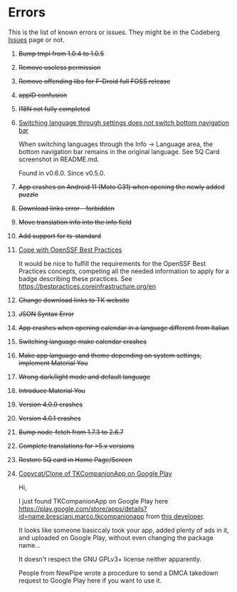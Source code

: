 <!--
© 2021-2023 Marco Bresciani

Copying and distribution of this file, with or without modification, are
permitted in any medium without royalty provided the copyright notice
and this notice are preserved.
This file is offered as-is, without any warranty.

SPDX-FileCopyrightText: 2021-2023 Marco Bresciani

SPDX-License-Identifier: FSFAP
-->
# Errors

This is the list of known errors or issues.
They might be in the Codeberg
[Issues](https://codeberg.org/marco.bresciani/TKCompanionApp/issues)
page or not.

1. ~~Bump tmpl from 1.0.4 to 1.0.5~~
2. ~~Remove useless permission~~
3. ~~Remove offending libs for F-Droid full FOSS release~~
4. ~~appID confusion~~
5. ~~I18N not fully completed~~
6. [Switching language through settings does not switch bottom navigation bar](https://codeberg.org/marco.bresciani/TKCompanionApp/issues/6)

   When switching languages through the Info -> Language area, the
   bottom navigation bar remains in the original language.
   See 5Q Card screenshot in README.md.

   Found in v0.6.0.
   Since v0.5.0.
7. ~~App crashes on Android 11 (Moto G31) when opening the newly added
   puzzle~~
8. ~~Download links error - forbidden~~
9. ~~Move translation info into the info field~~
10. ~~Add support for ts-standard~~
11. [Cope with OpenSSF Best Practices](https://codeberg.org/marco.bresciani/TKCompanionApp/issues/11)

    It would be nice to fulfill the requirements for the OpenSSF Best
    Practices concepts, competing all the needed information to apply
    for a badge describing these practices.
    See <https://bestpractices.coreinfrastructure.org/en>
12. ~~Change download links to TK website~~
13. ~~JSON Syntax Error~~
14. ~~App crashes when opening calendar in a language different from Italian~~
15. ~~Switching language make calendar crashes~~
16. ~~Make app language and theme depending on system settings, implement Material You~~
17. ~~Wrong dark/light mode and default language~~
18. ~~Introduce Material You~~
19. ~~Version 4.0.0 crashes~~
20. ~~Version 4.0.1 crashes~~
21. ~~Bump node-fetch from 1.7.3 to 2.6.7~~
22. ~~Complete translations for >5.x versions~~
23. ~~Restore 5Q card in Home Page/Screen~~
24. [Copycat/Clone of TKCompanionApp on Google Play](https://codeberg.org/marco.bresciani/TKCompanionApp/issues/24)

    Hi,

    I just found TKCompanionApp on Google Play here
    https://play.google.com/store/apps/details?id=name.bresciani.marco.tkcompanionapp
    from [this developer](https://play.google.com/store/apps/developer?id=Schnupfeld).

    It looks like someone basiccaly took your app, added plenty of ads
    in it, and uploaded on Google Play, without even changing the
    package name...

    It doesn't respect the GNU GPLv3+ license neither apparently.

    People from NewPipe wrote a procedure to send a DMCA takedown
    request to Google Play here if you want to use it.
